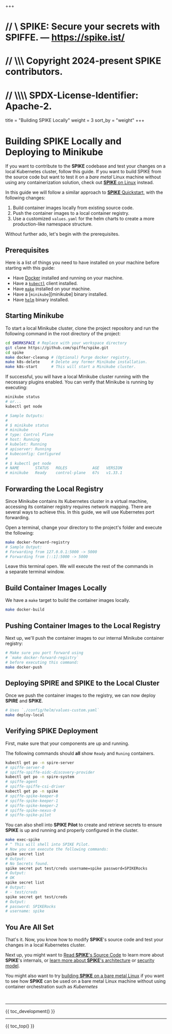 +++
# //    \\ SPIKE: Secure your secrets with SPIFFE. — https://spike.ist/
# //  \\\\\ Copyright 2024-present SPIKE contributors.
# // \\\\\\\ SPDX-License-Identifier: Apache-2.

title = "Building SPIKE Locally"
weight = 3
sort_by = "weight"
+++

# Building SPIKE Locally and Deploying to Minikube

If you want to contribute to the **SPIKE** codebase and test your changes on a 
local Kubernetes cluster, follow this guide. If you want to build SPIKE from
the source code but want to test it on a *bare metal* Linux machine without 
using any containerization solution, check out 
[**SPIKE** on Linux][spike-on-linux] instead.

In this guide we will follow a similar approach to 
[**SPIKE** Quickstart][quickstart], with the following changes:

1. Build container images locally from existing source code.
2. Push the container images to a local container registry. 
3. Use a customized `values.yaml` for the helm charts to create a more
   production-like namespace structure.

[spike-on-linux]: @/development/bare-metal.md "SPIKE on Linux"
[quickstart]: @/getting-started/quickstart.md "Getting Started with SPIKE"

Without further ado, let's begin with the prerequisites.

## Prerequisites

Here is a list of things you need to have installed on your machine before
starting with this guide:

* Have [Docker][docker] installed and running on your machine.
* Have a [`kubectl`][kubectl] client installed.
* Have [`make`][make] installed on your machine.
* Have a [`minikube`][minikube] binary installed.
* Have [`helm`][helm] binary installed.

[docker]: https://www.docker.com/ "Docker: Build, Share, and Run Applications"
[kubectl]: https://kubernetes.io/docs/tasks/tools/ "kubectl: Kubernetes command-line tool"
[make]: https://www.gnu.org/software/make/ "GNU Make: Build Automation Tool"
[helm]: https://helm.sh/ "Helm"

## Starting Minikube

To start a local Minikube cluster, clone the project repository and run the
following command in the root directory of the project:

```bash
cd $WORKSPACE # Replace with your workspace directory
git clone https://github.com/spiffe/spike.git
cd spike
make docker-cleanup # (Optional) Purge docker registry.
make k8s-delete     # Delete any former Minikube installation.
make k8s-start      # This will start a Minikube cluster.
```

If successful, you will have a local Minikube cluster running with the
necessary plugins enabled. You can verify that Minikube is running by executing:

```bash
minikube status
# or...
kubectl get node

# Sample Outputs:
#
# $ minikube status
# minikube
# type: Control Plane
# host: Running
# kubelet: Running
# apiserver: Running
# kubeconfig: Configured
#
# $ kubectl get node
# NAME       STATUS   ROLES           AGE   VERSION
# minikube   Ready    control-plane   67s   v1.33.1
```

## Forwarding the Local Registry

Since Minikube contains its Kubernetes cluster in a virtual machine, accessing
its container registry requires network mapping. There are several ways to 
achieve this. In this guide, we will use Kubernetes port forwarding.

Open a terminal, change your directory to the project's folder and execute
the following:

```bash 
make docker-forward-registry
# Sample Output:
# Forwarding from 127.0.0.1:5000 -> 5000
# Forwarding from [::1]:5000 -> 5000
```

Leave this terminal open. We will execute the rest of the commands in  
a separate terminal window.

## Build Container Images Locally

We have a `make` target to build the container images locally.

```bash
make docker-build
```

## Pushing Container Images to the Local Registry

Next up, we'll push the container images to our internal Minikube container
registry:

```bash
# Make sure you port forward using 
# `make docker-forward-registry`
# before executing this command:
make docker-push
```

## Deploying SPIRE and SPIKE to the Local Cluster

Once we push the container images to the registry, we can now deploy **SPIRE**
and **SPIKE**.

```bash
# Uses `./config/helm/values-custom.yaml`
make deploy-local
```

## Verifying SPIKE Deployment

First, make sure that your components are up and running.

The following commands should **all** show `Ready` and `Runing` containers.

```bash
kubectl get po -n spire-server
# spiffe-server-0
# spiffe-spiffe-oidc-discovery-provider
kubectl get po -n spire-system
# spiffe-agent
# spiffe-spiffe-csi-driver
kubectl get po -n spike
# spiffe-spike-keeper-0
# spiffe-spike-keeper-1
# spiffe-spike-keeper-2
# spiffe-spike-nexus-0
# spiffe-spike-pilot
```

You can also shell into **SPIKE Pilot** to create and retrieve secrets to 
ensure **SPIKE** is up and running and properly configured in the cluster.

```bash
make exec-spike
# ^ This will shell into SPIKE Pilot.
# Now you can execute the following commands:
spike secret list
# Output:
# No Secrets found.
spike secret put test/creds username=spike password=SPIKERocks
# Output:
# OK
spike secret list
# Output:
# - test/creds
spike secret get test/creds
# Output:
# password: SPIKERocks
# username: spike

```

## You Are All Set

That's it. Now, you know how to modify **SPIKE**'s source code and test your
changes in a local Kubernetes cluster.

Next up, you might want to [Read **SPIKE**'s Source Code][github] to learn more
about **SPIKE**'s internals, or [learn more about **SPIKE**'s 
architecture][architecture] or [security model][security-model].

You might also want to try [building **SPIKE** on a bare metal 
Linux][bare-metal] if you want to see how **SPIKE** can be used on a bare
metal Linux machine without using container orchestration such as *Kubernetes*


[github]: https://github.com/spiffe/spike "SPIKE on GitHub"
[architecture]: @/architecture/_index.md "SPIKE Architecture"
[security-model]: @/architecture/security-model.md "SPIKE Security Model"
[bare-metal]: @/development/bare-metal.md "SPIKE on Linux"

<p>&nbsp;</p>

----

{{ toc_development() }}

----

{{ toc_top() }}
